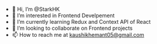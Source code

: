 - 👋 Hi, I’m @StarkHK
- 👀 I’m interested in Frontend Develpement 
- 🌱 I’m currently learning Redux and Context API of React
- 💞️ I’m looking to collaborate on Frontend projects
- 📫 How to reach me at kaushikhemant05@gmail.com

<!---
StarkHK/StarkHK is a ✨ special ✨ repository because its `README.md` (this file) appears on your GitHub profile.
You can click the Preview link to take a look at your changes.
--->
